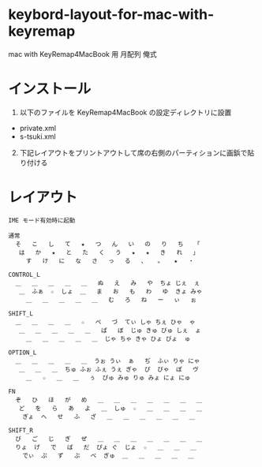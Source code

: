 keybord-layout-for-mac-with-keyremap
====================================

mac with KeyRemap4MacBook 用 月配列 俺式


インストール
============

1. 以下のファイルを KeyRemap4MacBook の設定ディレクトリに設置
  * private.xml
  * s-tsuki.xml
2. 下記レイアウトをプリントアウトして席の右側のパーティションに画鋲で貼り付ける


レイアウト
==========

    IME モード有効時に起動

    通常
      そ   こ   し   て   ★   つ   ん   い   の   り   ち   「
       は   か   ★   と   た   く   う   ★   ★   き   れ   」
         す   け   に   な   さ   っ   る   、   。   ★   ・

    CONTROL_L
      ＿   ＿   ＿   ＿   ＿   ぬ   え   み   や  ちょ じぇ  ぇ
       ＿  ふぁ  ☆  しょ  ＿   ま   お   も   わ   ゆ  きょ みゃ
         ＿   ＿   ＿   ＿   ＿   む   ろ   ね   ー   ぃ   ぉ

    SHIFT_L
      ＿   ＿   ＿   ＿   ☆   ぺ   づ  てぃ しゃ ちぇ ひゃ  ゃ
       ＿   ＿   ＿   ＿   ＿   ぱ   ぼ  じゅ きゅ びゅ しぇ  ょ
         ＿   ＿   ＿   ＿   ＿  じゃ ちゃ きゃ ひょ びょ  ゅ

    OPTION_L
      ＿   ＿   ＿   ＿   ＿  うぉ うぃ  ぁ   ぢ  ふぃ りゃ にゃ
       ＿   ＿   ＿  ちゅ ふぉ ふぇ うぇ ぎゃ  ぴ  びゃ  ぽ   ヴ
         ＿   ☆   ＿   ＿   ぅ  ぴゅ みゅ りゅ みょ にょ にゅ

    FN
      ぞ   ひ   ほ   が   め   ＿   ＿   ＿   ＿   ＿   ＿   ＿
       ど   を   ら   あ   よ   ＿  しゅ  ☆   ＿   ＿   ＿   ＿
        ぎょ  へ   せ   ふ   ざ   ＿   ＿   ＿   ＿   ＿   ＿

    SHIFT_R
      び   ご   じ   ぎ   ぜ   ＿   ＿   ＿   ＿   ＿   ＿   ＿
      りょ  げ   で   ば   だ  ぴょ ぐ  じょ  ☆   ＿   ＿   ＿
        でぃ  ぷ   ず   ぶ   べ  ぎゅ  ＿   ＿   ＿   ＿   ＿

